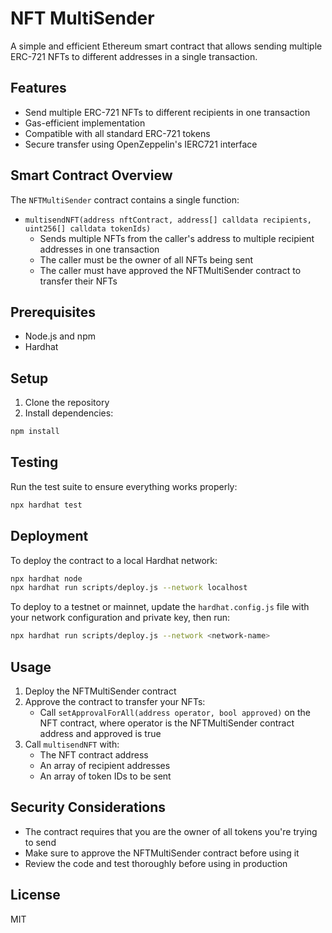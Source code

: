 # NFT MultiSender

A simple and efficient Ethereum smart contract that allows sending multiple ERC-721 NFTs to different addresses in a single transaction.

## Features

- Send multiple ERC-721 NFTs to different recipients in one transaction
- Gas-efficient implementation
- Compatible with all standard ERC-721 tokens
- Secure transfer using OpenZeppelin's IERC721 interface

## Smart Contract Overview

The `NFTMultiSender` contract contains a single function:

- `multisendNFT(address nftContract, address[] calldata recipients, uint256[] calldata tokenIds)`
  - Sends multiple NFTs from the caller's address to multiple recipient addresses in one transaction
  - The caller must be the owner of all NFTs being sent
  - The caller must have approved the NFTMultiSender contract to transfer their NFTs

## Prerequisites

- Node.js and npm
- Hardhat

## Setup

1. Clone the repository
2. Install dependencies:

```bash
npm install
```

## Testing

Run the test suite to ensure everything works properly:

```bash
npx hardhat test
```

## Deployment

To deploy the contract to a local Hardhat network:

```bash
npx hardhat node
npx hardhat run scripts/deploy.js --network localhost
```

To deploy to a testnet or mainnet, update the `hardhat.config.js` file with your network configuration and private key, then run:

```bash
npx hardhat run scripts/deploy.js --network <network-name>
```

## Usage

1. Deploy the NFTMultiSender contract
2. Approve the contract to transfer your NFTs:
   - Call `setApprovalForAll(address operator, bool approved)` on the NFT contract, where operator is the NFTMultiSender contract address and approved is true
3. Call `multisendNFT` with:
   - The NFT contract address
   - An array of recipient addresses
   - An array of token IDs to be sent

## Security Considerations

- The contract requires that you are the owner of all tokens you're trying to send
- Make sure to approve the NFTMultiSender contract before using it
- Review the code and test thoroughly before using in production

## License

MIT
